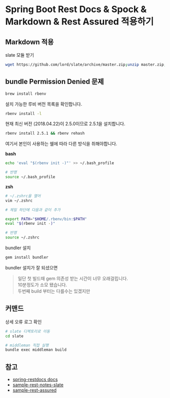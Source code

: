 # Spring Boot Rest Docs & Spock & Markdown & Rest Assured 적용하기



## Markdown 적용

slate 모듈 받기

```bash
wget https://github.com/lord/slate/archive/master.zip;unzip master.zip;mv ./slate-master ./slate;rm ./master.zip
```

## bundle Permission Denied 문제

```bash
brew install rbenv
```
설치 가능한 루비 버전 목록을 확인합니다.

```bash
rbenv install -l
```

현재 최신 버전 (2018.04.22)이 2.5.0이므로 2.5.1을 설치합니다.

```bash
rbenv install 2.5.1 && rbenv rehash
```

여기서 본인이 사용하는 쉘에 따라 다른 방식을 취해야합니다.  
  
**bash**

```bash
echo 'eval "$(rbenv init -)"' >> ~/.bash_profile

# 반영
source ~/.bash_profile
```

**zsh**

```bash
# ~/.zshrc을 열어
vim ~/.zshrc

# 제일 하단에 다음과 같이 추가

export PATH="$HOME/.rbenv/bin:$PATH"
eval "$(rbenv init -)"

# 반영
source ~/.zshrc
```

bundler 설치

```bash
gem install bundler
```

bundler 설치가 잘 되셨으면 

> 일단 첫 빌드때 gem 의존성 받는 시간이 너무 오래걸립니다.  
10분정도가 소모 됐습니다.  
두번째 build 부터는 다를수는 있겠지만

## 커맨드

상세 오류 로그 확인

```bash
# slate 디렉토리로 이동
cd slate

# middleman 직접 실행
bundle exec middleman build 


```

## 참고 

* [spring-restdocs docs](https://docs.spring.io/spring-restdocs/docs/current/reference/html5/)
* [sample-rest-notes-slate](https://github.com/spring-projects/spring-restdocs/tree/v2.0.1.RELEASE/samples/rest-notes-slate)
* [sample-rest-assured](https://github.com/spring-projects/spring-restdocs/blob/v2.0.1.RELEASE/samples/rest-assured)